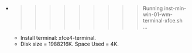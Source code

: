 * >>>>>>>>> Running inst-min-win-01-wm-terminal-xfce.sh ...
  * Install terminal: xfce4-terminal.
  * Disk size = 1988216K. Space Used = 4K.
